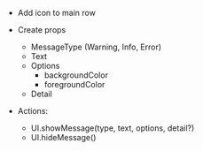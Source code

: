 - Add icon to main row
- Create props
    - MessageType (Warning, Info, Error)
    - Text
    - Options
        - backgroundColor
        - foregroundColor
    - Detail

- Actions:
    - UI.showMessage(type, text, options, detail?)
    - UI.hideMessage()
